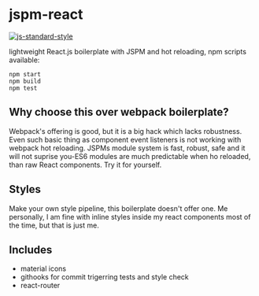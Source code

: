 # jspm-react 
[![js-standard-style](https://cdn.rawgit.com/feross/standard/master/badge.svg)](https://github.com/feross/standard)

lightweight React.js boilerplate with JSPM and hot reloading, npm scripts available:
```
npm start
npm build
npm test
```

## Why choose this over webpack boilerplate?
Webpack's offering is good, but it is a big hack which lacks robustness. Even such basic thing as component event listeners is not working with webpack hot reloading. JSPMs module system is fast, robust, safe and it will not suprise you-ES6 modules are much predictable when ho reloaded, than raw React components. Try it for yourself.

## Styles
Make your own style pipeline, this boilerplate doesn't offer one. Me personally, I am fine with inline styles inside my react components most of the time, but that is just me.

## Includes
- material icons
- githooks for commit trigerring tests and style check
- react-router
